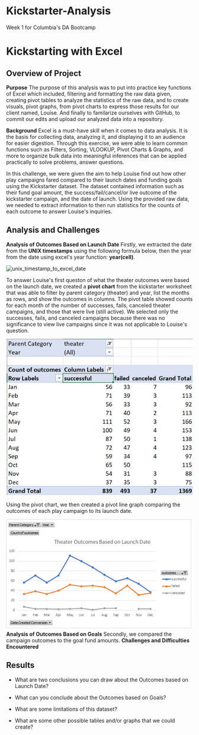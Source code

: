 # Kickstarter-Analysis
Week 1 for Columbia's DA Bootcamp

# Kickstarting with Excel

## Overview of Project

**Purpose**
The purpose of this analysis was to put into practice key functions of Excel
which included, filtering and formatting the raw data given, creating pivot 
tables to analyze the statistics of the raw data, and to create visuals, pivot 
graphs, from pivot charts to express those results for our client named, Louise. 
And finally to familarize ourselves with GitHub, to commit our edits and upload 
our analyzed data into a repository.
	
**Background**
Excel is a must-have skill when it comes to data analysis. It is the basis for 
collecting data, analyzing it, and displaying it to an audience for easier digestion. 
Through this exercise, we were able to learn common functions such as Filters, 
Sorting, VLOOKUP, Pivot Charts & Graphs, and more to organize bulk data into 
meaningful inferences that can be applied practically to solve problems, answer questions. 
	
In this challenge, we were given the aim to help Louise find out how other play campaigns 
fared compared to their launch dates and funding goals using the Kickstarter dataset. 
The dataset contained information such as their fund goal amount, the 
success/fail/cancel/or live outcome of the kickstarter campaign, and the date of launch.
Using the provided raw data, we needed to extract information to then run statistics for
the counts of each outcome to answer Louise's inquiries. 
 
## Analysis and Challenges

**Analysis of Outcomes Based on Launch Date**
Firstly, we extracted the date from the **UNIX timestamps** using the following formula 
below, then the year from the date using excel's year function: **year(cell)**. 

![unix_timestamp_to_excel_date](Resources/unix_timestamp_to_excel_date)

To answer Louise's first queston of what the theater outcomes were based on the launch 
date, we created a **pivot chart** from the kickstarter worksheet that was able to filter
by parent category (theater) and year, list the months as rows, and show the outcomes in
columns. The pivot table showed counts for each month of the number of successes, fails,
canceled theater campaigns, and those that were live (still active). We selected only the
successes, fails, and canceled campaigns because there was no significance to view live
campaigns since it was not applicable to Louise's question.
		
![Theater_Outcomes_PivotChart](Resources/Theater_Outcomes_PivotChart.png)		
		
Using the pivot chart, we then created a pivot line graph comparing the outcomes of each
play campaign to its launch date.

![Theater_Outcomes_vs_Launch](Resources/Theater_Outcomes_vs_Launch.png)
**Analysis of Outcomes Based on Goals**
Secondly, we compared the campaign outcomes to the goal fund amounts. 
**Challenges and Difficulties Encountered**
## Results

- What are two conclusions you can draw about the Outcomes based on Launch Date?

- What can you conclude about the Outcomes based on Goals?
- What are some limitations of this dataset?

- What are some other possible tables and/or graphs that we could create?
